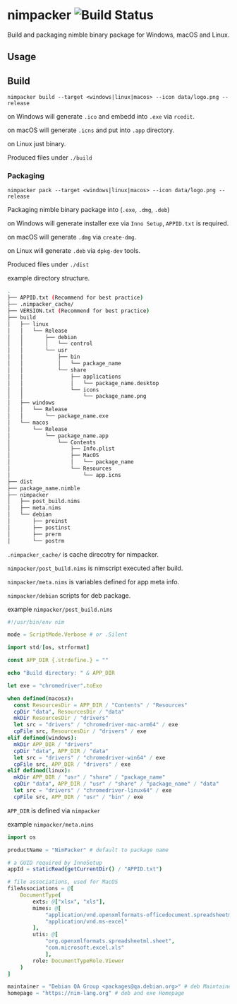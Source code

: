 # nimpacker  ![Build Status](https://github.com/nimpacker/nimpacker/workflows/build/badge.svg) 

Build and packaging nimble binary package for Windows, macOS and Linux.

## Usage

## Build

`nimpacker build --target <windows|linux|macos> --icon data/logo.png --release`

on Windows will generate `.ico` and embedd into `.exe` via `rcedit`.

on macOS will generate `.icns` and put into `.app` directory.

on Linux just binary.

Produced files under `./build`

### Packaging

`nimpacker pack --target <windows|linux|macos> --icon data/logo.png --release`

Packaging nimble binary package into (`.exe`, `.dmg`, `.deb`)

on Windows will generate installer exe via `Inno Setup`, `APPID.txt` is required.

on macOS will generate `.dmg` via `create-dmg`.

on Linux will generate `.deb` via `dpkg-dev` tools.

Produced files under `./dist`

example directory structure.

``` sh
.
├── APPID.txt (Recommend for best practice)
├── .nimpacker_cache/
├── VERSION.txt (Recommend for best practice)
├── build
│   ├── linux
│   │   └── Release
│   │       ├── debian
│   │       │   └── control
│   │       └── usr
│   │           ├── bin
│   │           │   └── package_name
│   │           └── share
│   │               ├── applications
│   │               │   └── package_name.desktop
│   │               └── icons
│   │                   └── package_name.png
│   ├── windows
│   │   └── Release
│   │       └── package_name.exe
│   └── macos
│       └── Release
│           └── package_name.app
│               └── Contents
│                   ├── Info.plist
│                   ├── MacOS
│                   │   └── package_name
│                   └── Resources
│                       └── app.icns
├── dist
├── package_name.nimble
├── nimpacker
│   ├── post_build.nims
│   ├── meta.nims
│   └── debian
│       ├── preinst
│       ├── postinst
│       ├── prerm
│       └── postrm

```

`.nimpacker_cache/` is cache direcotry for nimpacker.

`nimpacker/post_build.nims` is nimscript executed after build.

`nimpacker/meta.nims` is variables defined for app meta info.

`nimpacker/debian` scripts for deb package.

example `nimpacker/post_build.nims`

```nim
#!/usr/bin/env nim

mode = ScriptMode.Verbose # or .Silent

import std/[os, strformat]

const APP_DIR {.strdefine.} = ""

echo "Build directory: " & APP_DIR

let exe = "chromedriver".toExe

when defined(macosx):
  const ResourcesDir = APP_DIR / "Contents" / "Resources"
  cpDir "data", ResourcesDir / "data"
  mkDir ResourcesDir / "drivers"
  let src = "drivers" / "chromedriver-mac-arm64" / exe
  cpFile src, ResourcesDir / "drivers" / exe
elif defined(windows):
  mkDir APP_DIR / "drivers"
  cpDir "data", APP_DIR / "data"
  let src = "drivers" / "chromedriver-win64" / exe
  cpFile src, APP_DIR / "drivers" / exe
elif defined(linux):
  mkDir APP_DIR / "usr" / "share" / "package_name"
  cpDir "data", APP_DIR / "usr" / "share" / "package_name" / "data"
  let src = "drivers" / "chromedriver-linux64" / exe
  cpFile src, APP_DIR / "usr" / "bin" / exe
```

`APP_DIR` is defined via `nimpacker`

example `nimpacker/meta.nims`

```nim
import os

productName = "NimPacker" # default to package name

# a GUID required by InnoSetup
appId = staticRead(getCurrentDir() / "APPID.txt")

# file associations, used for MacOS
fileAssociations = @[
    DocumentType(
        exts: @["xlsx", "xls"],
        mimes: @[
            "application/vnd.openxmlformats-officedocument.spreadsheetml.sheet",
            "application/vnd.ms-excel"
        ],
        utis: @[
            "org.openxmlformats.spreadsheetml.sheet",
            "com.microsoft.excel.xls"
            ],
        role: DocumentTypeRole.Viewer
    )
]

maintainer = "Debian QA Group <packages@qa.debian.org>" # deb Maintainer
homepage = "https://nim-lang.org" # deb and exe Homepage
```
